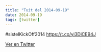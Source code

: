 ```yaml
---
title: "Tuit del 2014-09-19"
date: 2014-09-19
tags: [twitter]
---
```


#sistelKickOff2014 https://t.co/yi3DiCE94J



[Ver en Twitter](https://twitter.com/i/web/status/512920820445085696)
